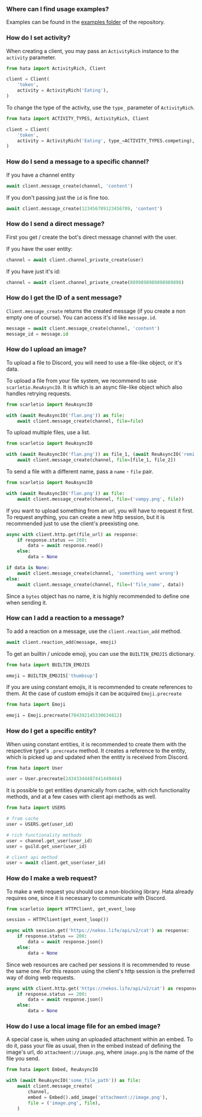 ### Where can I find usage examples?

Examples can be found in the [examples folder](https://github.com/HuyaneMatsu/hata/tree/master/docs/examples) of the
repository.

### How do I set activity?

When creating a client, you may pass an `ActivityRich` instance to the `activity` parameter.

```py
from hata import ActivityRich, Client

client = Client(
    'token',
    activity = ActivityRich('Eating'),
)
```

To change the type of the activity, use the `type_` parameter of `ActivityRich`.

```py
from hata import ACTIVITY_TYPES, ActivityRich, Client

client = Client(
    'token',
    activity = ActivityRich('Eating', type_=ACTIVITY_TYPES.competing),
)
```

### How do I send a message to a specific channel?

If you have a channel entity

```py
await client.message_create(channel, 'content')
```

If you don't passing just the `id` is fine too.

```py
await client.message_create(123456789123456789, 'content')
```

### How do I send a direct message?

First you get / create the bot's direct message channel with the user.

If you have the user entity:

```py
channel = await client.channel_private_create(user)
```

If you have just it's id:

```py
channel = await client.channel_private_create(8899898989898989898)
```

### How do I get the ID of a sent message?

`Client.message_create` returns the created message (if you create a non empty one of course).
You can access it's id like `message.id`.

```py
message = await client.message_create(channel, 'content')
message_id = message.id
```

### How do I upload an image?

To upload a file to Discord, you will need to use a file-like object, or it's data.

To upload a file from your file system, we recommend to use `scarletio.ReuAsyncIO`. It is which is an async file-like
object which also handles retrying requests.

```py
from scarletio import ReuAsyncIO

with (await ReuAsyncIO('flan.png')) as file:
    await client.message_create(channel, file=file)
```

To upload multiple files, use a list.

```py
from scarletio import ReuAsyncIO

with (await ReuAsyncIO('flan.png')) as file_1, (await ReuAsyncIO('remi.png')) as file_2:
    await client.message_create(channel, file=[file_1, file_2])
```

To send a file with a different name, pass a `name` - `file` pair.

```py
from scarletio import ReuAsyncIO

with (await ReuAsyncIO('flan.png')) as file:
    await client.message_create(channel, file=('vampy.png', file))
```

If you want to upload something from an url, you will have to request it first. To request anything, you can create
a new http session, but it is recommended just to use the client's preexisting one.

```py
async with client.http.get(file_url) as response:
    if response.status == 200:
        data = await response.read()
    else:
        data = None

if data is None:
    await client.message_create(channel, 'something went wrong')
else:
    await client.message_create(channel, file=('file_name', data))
```

Since a `bytes` object has no name, it is highly recommended to define one when sending it.

### How can I add a reaction to a message?

To add a reaction on a message, use the `client.reaction_add` method.

```py
await client.reaction_add(message, emoji)
```

To get an builtin / unicode emoji, you can use the `BUILTIN_EMOJIS` dictionary.

```py
from hata import BUILTIN_EMOJIS

emoji = BUILTIN_EMOJIS['thumbsup']
```

If you are using constant emojis, it is recommended to create references to them. At the case of custom emojis it can
be acquired `Emoji.precreate`

```py
from hata import Emoji

emoji = Emoji.precreate(704392145330634812)
```

### How do I get a specific entity?

When using constant entities, it is recommended to create them with the respective type's `.precreate` method.
It creates a reference to the entity, which is picked up and updated when the entity is received from Discord.

```py
from hata import User

user = User.precreate(24343344487441449444)
```

It is possible to get entities dynamically from cache, with rich functionality methods, and at a few cases with client
api methods as well.

```py
from hata import USERS

# from cache
user = USERS.get(user_id)

# rich functionality methods
user = channel.get_user(user_id)
user = guild.get_user(user_id)

# client api method
user = await client.get_user(user_id)
```

### How do I make a web request?

To make a web request you should use a non-blocking library. Hata already requires one, since it is necessary to
communicate with Discord.

```py
from scarletio import HTTPClient, get_event_loop

session = HTTPClient(get_event_loop())

async with session.get('https://nekos.life/api/v2/cat') as response:
    if response.status == 200:
        data = await response.json()
    else:
        data = None
```

Since web resources are cached per sessions it is recommended to reuse the same one. For this reason using the client's
http session is the preferred way of doing web requests.

```py
async with client.http.get('https://nekos.life/api/v2/cat') as response:
    if response.status == 200:
        data = await response.json()
    else:
        data = None
```

### How do I use a local image file for an embed image?

A special case is, when using an uploaded attachment within an embed. To do it, pass your file as usual, then in the
embed instead of defining the image's url, do `attachment://image.png`, where `image.png` is the name of the file you
send.

```py
from hata import Embed, ReuAsyncIO

with (await ReuAsyncIO('some_file_path')) as file:
    await client.message_create(
        channel,
        embed = Embed().add_image('attachment://image.png'),
        file = ('image.png', file),
    )
```
